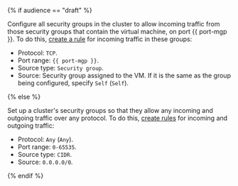 {% if audience == "draft" %}

Configure all security groups in the cluster to allow incoming traffic from those security groups that contain the virtual machine, on port {{ port-mgp }}. To do this, [create a rule](../../../vpc/operations/security-group-update.md#add-rule) for incoming traffic in these groups:

* Protocol: `TCP`.
* Port range: `{{ port-mgp }}`.
* Source type: `Security group`.
* Source: Security group assigned to the VM. If it is the same as the group being configured, specify `Self` (`Self`).

{% else %}

Set up a cluster's security groups so that they allow any incoming and outgoing traffic over any protocol. To do this, [create rules](../../../vpc/operations/security-group-update.md#add-rule) for incoming and outgoing traffic:

* Protocol: `Any` (`Any`).
* Port range: `0-65535`.
* Source type: `CIDR`.
* Source: `0.0.0.0/0`.

{% endif %}
